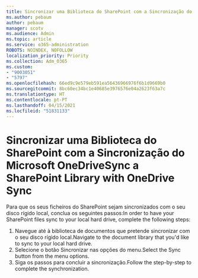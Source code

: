```yaml
---
title: Sincronizar uma Biblioteca do SharePoint com a Sincronização do Microsoft OneDrive
ms.author: pebaum
author: pebaum
manager: scotv
ms.audience: Admin
ms.topic: article
ms.service: o365-administration
ROBOTS: NOINDEX, NOFOLLOW
localization_priority: Priority
ms.collection: Adm_O365
ms.custom:
- "9003051"
- "5797"
ms.openlocfilehash: 66ed9c9e579eb591ea56436966976f6b1d9669b0
ms.sourcegitcommit: 8bc60ec34bc1e40685e3976576e04a2623f63a7c
ms.translationtype: HT
ms.contentlocale: pt-PT
ms.lasthandoff: 04/15/2021
ms.locfileid: "51831133"
---
```

# <a name="sync-a-sharepoint-library-with-onedrive-sync"></a><span data-ttu-id="a31e2-102">Sincronizar uma Biblioteca do SharePoint com a Sincronização do Microsoft OneDrive</span><span class="sxs-lookup"><span data-stu-id="a31e2-102">Sync a SharePoint Library with OneDrive Sync</span></span>

<span data-ttu-id="a31e2-103">Para que os seus ficheiros do SharePoint sejam sincronizados com o seu disco rígido local, conclua os seguintes passos:</span><span class="sxs-lookup"><span data-stu-id="a31e2-103">In order to have your SharePoint files sync to your local hard drive, complete the following steps:</span></span>

1. <span data-ttu-id="a31e2-104">Navegue até à biblioteca de documentos que pretende sincronizar com o seu disco rígido local.</span><span class="sxs-lookup"><span data-stu-id="a31e2-104">Navigate to the document library that you'd like to sync to your local hard drive.</span></span>
2. <span data-ttu-id="a31e2-105">Selecione o botão Sincronizar nas opções do menu.</span><span class="sxs-lookup"><span data-stu-id="a31e2-105">Select the Sync button from the menu options.</span></span>
3. <span data-ttu-id="a31e2-106">Siga os passos para concluir a sincronização.</span><span class="sxs-lookup"><span data-stu-id="a31e2-106">Follow the step-by-step to complete the synchronization.</span></span>